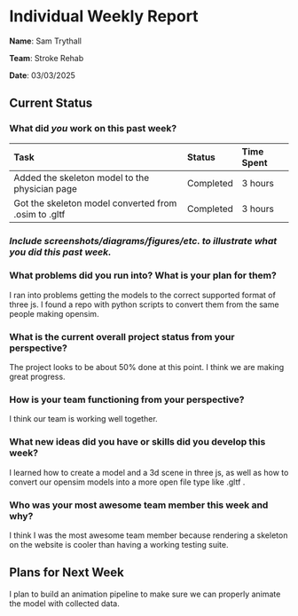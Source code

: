 # **Individual Weekly Report**

**Name**: Sam Trythall

**Team**: Stroke Rehab

**Date**: 03/03/2025

## **Current Status**

### **What did *you* work on this past week?**

| Task  | Status  | Time Spent |
| :---- | :---- | :---- |
| Added the skeleton model to the physician page | Completed  | 3 hours |
| Got the skeleton model converted from .osim to .gltf | Completed | 3 hours |

### *Include screenshots/diagrams/figures/etc. to illustrate what you did this past week.*

### **What problems did you run into? What is your plan for them?**

I ran into problems getting the models to the correct supported format of three js. I found a repo with python scripts to convert them from the same people making opensim.

### **What is the current overall project status from your perspective?**

The project looks to be about 50% done at this point. I think we are making great progress.

### **How is your team functioning from your perspective?**

I think our team is working well together.

### **What new ideas did you have or skills did you develop this week?**

I learned how to create a model and a 3d scene in three js, as well as how to convert our opensim models into a more open file type like .gltf .


### **Who was your most awesome team member this week and why?**

I think I was the most awesome team member because rendering a skeleton on the website is cooler than having a working testing suite.

## **Plans for Next Week**

I plan to build an animation pipeline to make sure we can properly animate the model with collected data.


